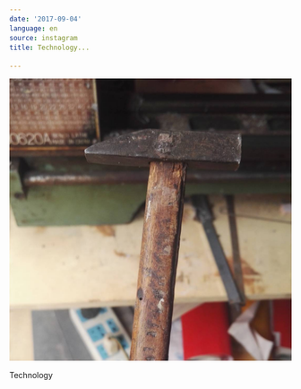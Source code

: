 ```yaml
---
date: '2017-09-04'
language: en
source: instagram
title: Technology...

---
```


![](/uploads/instagram/201709/42b942e4e168aabb921bf6d66b17f0d3.jpg)

Technology
            